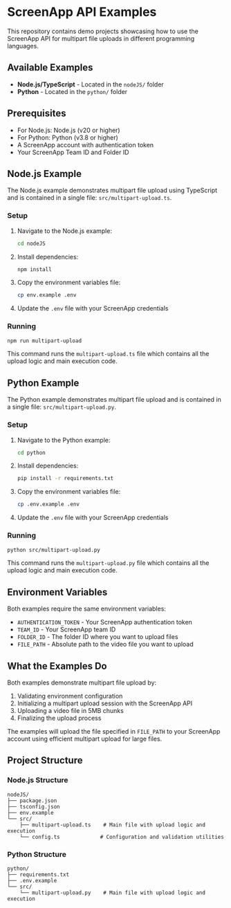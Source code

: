 # ScreenApp API Examples

This repository contains demo projects showcasing how to use the ScreenApp API for multipart file uploads in different programming languages.

## Available Examples

- **Node.js/TypeScript** - Located in the `nodeJS/` folder
- **Python** - Located in the `python/` folder

## Prerequisites

- For Node.js: Node.js (v20 or higher)
- For Python: Python (v3.8 or higher)
- A ScreenApp account with authentication token
- Your ScreenApp Team ID and Folder ID

## Node.js Example

The Node.js example demonstrates multipart file upload using TypeScript and is contained in a single file: `src/multipart-upload.ts`.

### Setup

1. Navigate to the Node.js example:
   ```bash
   cd nodeJS
   ```
2. Install dependencies:
   ```bash
   npm install
   ```
3. Copy the environment variables file:
   ```bash
   cp env.example .env
   ```
4. Update the `.env` file with your ScreenApp credentials

### Running

```bash
npm run multipart-upload
```

This command runs the `multipart-upload.ts` file which contains all the upload logic and main execution code.

## Python Example

The Python example demonstrates multipart file upload and is contained in a single file: `src/multipart-upload.py`.

### Setup

1. Navigate to the Python example:
   ```bash
   cd python
   ```
2. Install dependencies:
   ```bash
   pip install -r requirements.txt
   ```
3. Copy the environment variables file:
   ```bash
   cp .env.example .env
   ```
4. Update the `.env` file with your ScreenApp credentials

### Running

```bash
python src/multipart-upload.py
```

This command runs the `multipart-upload.py` file which contains all the upload logic and main execution code.

## Environment Variables

Both examples require the same environment variables:

- `AUTHENTICATION_TOKEN` - Your ScreenApp authentication token
- `TEAM_ID` - Your ScreenApp team ID
- `FOLDER_ID` - The folder ID where you want to upload files
- `FILE_PATH` - Absolute path to the video file you want to upload

## What the Examples Do

Both examples demonstrate multipart file upload by:
1. Validating environment configuration
2. Initializing a multipart upload session with the ScreenApp API
3. Uploading a video file in 5MB chunks
4. Finalizing the upload process

The examples will upload the file specified in `FILE_PATH` to your ScreenApp account using efficient multipart upload for large files.

## Project Structure

### Node.js Structure
```
nodeJS/
├── package.json
├── tsconfig.json
├── env.example
└── src/
    ├── multipart-upload.ts    # Main file with upload logic and execution
    └── config.ts             # Configuration and validation utilities
```

### Python Structure
```
python/
├── requirements.txt
├── .env.example
└── src/
    └── multipart-upload.py    # Main file with upload logic and execution
```

